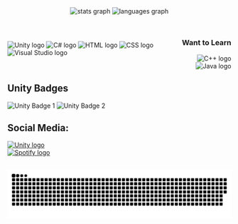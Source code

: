 <div align="center">
<img src="https://github-readme-stats.vercel.app/api?username=luciiiub&hide_title=true&hide_rank=false&show_icons=true&include_all_commits=false&count_private=true&disable_animations=false&theme=dracula&locale=en&hide_border=false" height="150" alt="stats graph"  />
<img src="https://github-readme-stats.vercel.app/api/top-langs?username=luciiiub&locale=en&hide_title=false&layout=compact&card_width=320&langs_count=5&theme=dracula&hide_border=false" height="150" alt="languages graph"  />
</div>

##  

<div style="display: flex; justify-content: space-between; align-items: center;">
<div>
<img src="https://cdn.jsdelivr.net/gh/devicons/devicon@latest/icons/unity/unity-original.svg" height="50" alt="Unity logo" />
<img src="https://cdn.jsdelivr.net/gh/devicons/devicon@latest/icons/csharp/csharp-plain.svg" height="50" alt="C# logo" />
<img src="https://cdn.jsdelivr.net/gh/devicons/devicon@latest/icons/html5/html5-original.svg" height="50" alt="HTML logo" />
<img src="https://cdn.jsdelivr.net/gh/devicons/devicon@latest/icons/css3/css3-original.svg" height="50" alt="CSS logo" />
<img src="https://cdn.jsdelivr.net/gh/devicons/devicon@latest/icons/visualstudio/visualstudio-original.svg" height="50" alt="Visual Studio logo" />
</div>

<div style="text-align: right;">
<h3>Want to Learn</h3>
<img src="https://cdn.jsdelivr.net/gh/devicons/devicon@latest/icons/cplusplus/cplusplus-original.svg" height="50" alt="C++ logo" />
<img src="https://cdn.jsdelivr.net/gh/devicons/devicon@latest/icons/java/java-original.svg" height="50" alt="Java logo" />
</div>
</div>

## Unity Badges

<div align="left">
<img src="https://images.credly.com/size/340x340/images/51da8803-3699-4392-8ef5-3291e6bc084d/image.png" height="100" alt="Unity Badge 1" />
<img src="https://images.credly.com/size/340x340/images/99f74b86-46d7-429d-9d43-2ed446b35af9/blob" height="100" alt="Unity Badge 2" />
</div>

## Social Media:

<div align="left">
<a href="https://play.unity.com/en/user/fc833dc5-b81c-48e7-ae6f-a9084cdcfeb8" target="_blank">
<img alt="Unity logo" src="https://img.shields.io/badge/UnityPlay-FFFFFF?style=for-the-badge&logo=Unity&logoColor=000000">
</a>
<br> 
<a href="https://open.spotify.com/user/nf97u786mlwxtkeybv7fp7imf?si=92a7c260e47a437a">
<img alt="Spotify logo" src="https://img.shields.io/badge/Spotify-FFFFFF?style=for-the-badge&logo=Spotify&logoColor=1DB954">
</a>
</div>

##

![snake gif](https://github.com/luciiiub/luciiiub/blob/output/github-snake-dark.svg)

